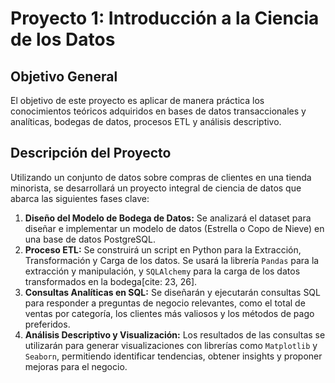 # Proyecto 1: Introducción a la Ciencia de los Datos

## Objetivo General
El objetivo de este proyecto es aplicar de manera práctica los conocimientos teóricos adquiridos en bases de datos transaccionales y analíticas, bodegas de datos, procesos ETL y análisis descriptivo.

## Descripción del Proyecto
Utilizando un conjunto de datos sobre compras de clientes en una tienda minorista, se desarrollará un proyecto integral de ciencia de datos que abarca las siguientes fases clave:

1.  **Diseño del Modelo de Bodega de Datos:** Se analizará el dataset para diseñar e implementar un modelo de datos (Estrella o Copo de Nieve) en una base de datos PostgreSQL.
2.  **Proceso ETL:** Se construirá un script en Python para la Extracción, Transformación y Carga de los datos. Se usará la librería `Pandas` para la extracción y manipulación, y `SQLAlchemy` para la carga de los datos transformados en la bodega[cite: 23, 26].
3.  **Consultas Analíticas en SQL:** Se diseñarán y ejecutarán consultas SQL para responder a preguntas de negocio relevantes, como el total de ventas por categoría, los clientes más valiosos y los métodos de pago preferidos.
4.  **Análisis Descriptivo y Visualización:** Los resultados de las consultas se utilizarán para generar visualizaciones con librerías como `Matplotlib` y `Seaborn`, permitiendo identificar tendencias, obtener insights y proponer mejoras para el negocio.